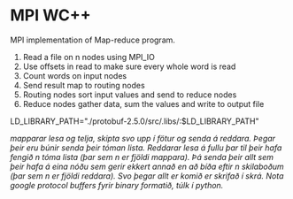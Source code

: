 <h1>MPI WC++</h1>
MPI implementation of Map-reduce program.

<ol>
<li>Read a file on n nodes using MPI_IO</li>
<li>Use offsets in read to make sure every whole word is read</li>
<li>Count words on input nodes</li>
<li>Send result map to routing nodes</li>
<li>Routing nodes sort input values and send to reduce nodes</li>
<li>Reduce nodes gather data, sum the values and write to output file</li>
</ol>


LD_LIBRARY_PATH="./protobuf-2.5.0/src/.libs/:$LD_LIBRARY_PATH"

<em>mapparar lesa og telja, skipta svo upp í fötur og senda á reddara. Þegar þeir eru búnir senda þeir tóman lista. Reddarar lesa á fullu þar til þeir hafa fengið n tóma lista (þar sem n er fjöldi mappara). Þá senda þeir allt sem þeir hafa á eina nóðu sem gerir ekkert annað en að bíða eftir n skilaboðum (þar sem n er fjöldi reddara). Svo þegar allt er komið er skrifað í skrá. Nota google protocol buffers fyrir binary formatið, túlk í python.</em>